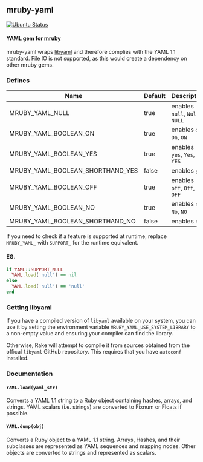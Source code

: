 ## mruby-yaml

[![Ubuntu Status](https://github.com/mrbgems/mruby-yaml/workflows/ubuntu/badge.svg?branch=master)](https://github.com/mrbgems/mruby-yaml/actions?query=workflow%3Aubuntu+branch%3Amaster)

#### YAML gem for [mruby](https://github.com/mruby/mruby)

mruby-yaml wraps [libyaml](https://pyyaml.org/wiki/LibYAML) and therefore complies with the YAML 1.1 standard. File IO is not supported, as this would create a dependency on other mruby gems.

### Defines
| Name                             | Default | Description                    |
| -------------------------------- | ------- | ------------------------------ |
| MRUBY_YAML_NULL                  | true    | enables `null`, `Null`, `NULL` |
| MRUBY_YAML_BOOLEAN_ON            | true    | enables `on`, `On`, `ON`       |
| MRUBY_YAML_BOOLEAN_YES           | true    | enables `yes`, `Yes`, `YES`    |
| MRUBY_YAML_BOOLEAN_SHORTHAND_YES | false   | enables `y`, `Y`               |
| MRUBY_YAML_BOOLEAN_OFF           | true    | enables `off`, `Off`, `OFF`    |
| MRUBY_YAML_BOOLEAN_NO            | true    | enables `no`, `No`, `NO`       |
| MRUBY_YAML_BOOLEAN_SHORTHAND_NO  | false   | enables `n`, `N`               |

If you need to check if a feature is supported at runtime, replace `MRUBY_YAML_` with `SUPPORT_` for the runtime equivalent.

#### EG.
```ruby
if YAML::SUPPORT_NULL
  YAML.load('null') == nil
else  
  YAML.load('null') == 'null'
end
```

### Getting libyaml

If you have a compiled version of `libyaml` available on your system, you can use it by setting the environment variable `MRUBY_YAML_USE_SYSTEM_LIBRARY` to a non-empty value and ensuring your compiler can find the library.

Otherwise, Rake will attempt to compile it from sources obtained from the offical `libyaml` GitHub repository.  This requires that you have `autoconf` installed.


### Documentation

#### `YAML.load(yaml_str)`
Converts a YAML 1.1 string to a Ruby object containing hashes, arrays, and strings. YAML scalars (i.e. strings) are converted to Fixnum or Floats if possible.

#### `YAML.dump(obj)`
Converts a Ruby object to a YAML 1.1 string. Arrays, Hashes, and their subclasses are represented as YAML sequences and mapping nodes. Other objects are converted to strings and represented as scalars.
